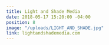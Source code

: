 ```yaml
---
title: Light and Shade Media
date: 2018-05-17 15:20:00 -04:00
position: 8
image: "/uploads/LIGHT_AND_SHADE.jpg"
link: lightandshademedia.com
---
```


